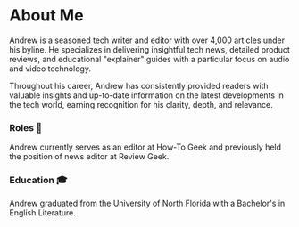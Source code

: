 # About Me

Andrew is a seasoned tech writer and editor with over 4,000 articles under his byline. He specializes in delivering insightful tech news, detailed product reviews, and educational "explainer" guides with a particular focus on audio and video technology.

Throughout his career, Andrew has consistently provided readers with valuable insights and up-to-date information on the latest developments in the tech world, earning recognition for his clarity, depth, and relevance.
 

### Roles 📝

Andrew currently serves as an editor at How-To Geek and previously held the position of news editor at Review Geek. 

### Education 🎓

Andrew graduated from the University of North Florida with a Bachelor's in English Literature. 


